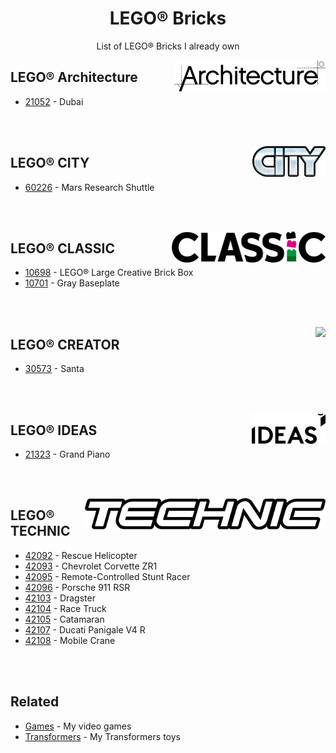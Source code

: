 <h1 align="center">LEGO® Bricks</h1>

<p align="center">List of LEGO® Bricks I already own</p>

<div align="right">
  <img height="50px" src="https://raw.githubusercontent.com/LitoMore/lego-bricks/main/media/lego-architecture.png" align="right">
</div>

## LEGO® Architecture

- [21052](https://www.lego.com/en-us/product/dubai-21052) - Dubai

<br /><br />

<div align="right">
  <img height="50px" src="https://raw.githubusercontent.com/LitoMore/lego-bricks/main/media/lego-city.png" align="right">
</div>

## LEGO® CITY

- [60226](https://www.lego.com/en-us/product/mars-research-shuttle-60226) - Mars Research Shuttle

<br /><br />

<div align="right">
  <img height="50px" src="https://raw.githubusercontent.com/LitoMore/lego-bricks/main/media/lego-classic.png" align="right">
</div>

## LEGO® CLASSIC

- [10698](https://www.lego.com/en-us/product/lego-large-creative-brick-box-10698) - LEGO® Large Creative Brick Box
- [10701](https://www.lego.com/en-us/product/gray-baseplate-10701) - Gray Baseplate

<br /><br />

<div align="right">
  <img height="50px" src="https://www.lego.com/cdn/cs/set/assets/blt736b2d676ffde96d/creator_logo_pos_300w.png" align="right">
</div>

## LEGO® CREATOR

- [30573](https://www.lego.com/en-us/service/buildinginstructions/30573) - Santa

<br /><br />

<div align="right">
  <img height="50px" src="https://raw.githubusercontent.com/LitoMore/lego-bricks/main/media/lego-ideas.png" align="right">
</div>

## LEGO® IDEAS

- [21323](https://www.lego.com/en-us/product/grand-piano-21323) - Grand Piano

<br /><br />

<div align="right">
  <img height="50px" src="https://raw.githubusercontent.com/LitoMore/lego-bricks/main/media/lego-technic.png" align="right">
</div>

## LEGO® TECHNIC

- [42092](https://www.lego.com/en-us/product/rescue-helicopter-42092) - Rescue Helicopter
- [42093](https://www.lego.com/en-us/product/chevrolet-corvette-zr1-42093) - Chevrolet Corvette ZR1
- [42095](https://www.lego.com/en-us/product/remote-controlled-stunt-racer-42095) - Remote-Controlled Stunt Racer
- [42096](https://www.lego.com/en-us/product/porsche-911-rsr-42096) - Porsche 911 RSR
- [42103](https://www.lego.com/en-us/product/dragster-42103) - Dragster
- [42104](https://www.lego.com/en-us/product/race-truck-42104) - Race Truck
- [42105](https://www.lego.com/en-us/product/catamaran-42105) - Catamaran
- [42107](https://www.lego.com/en-us/product/ducati-panigale-v4-r-42107) - Ducati Panigale V4 R
- [42108](https://www.lego.com/en-us/product/mobile-crane-42108) - Mobile Crane

<br /><br />

## Related

- [Games](https://github.com/LitoMore/games) - My video games
- [Transformers](https://github.com/LitoMore/transformers) - My Transformers toys
